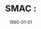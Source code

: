 ---
# Documentation: https://wowchemy.com/docs/managing-content/

title: 'SMAC :'
subtitle: ''
summary: ''
authors:
- kazienko
- Jaromir Sieńko
- Bogdan Trawiński
tags: []
categories: []
date: '1995-01-01'
lastmod: 2022-10-07T05:47:15Z
featured: false
draft: false

# Featured image
# To use, add an image named `featured.jpg/png` to your page's folder.
# Focal points: Smart, Center, TopLeft, Top, TopRight, Left, Right, BottomLeft, Bottom, BottomRight.
image:
  caption: ''
  focal_point: ''
  preview_only: false

# Projects (optional).
#   Associate this post with one or more of your projects.
#   Simply enter your project's folder or file name without extension.
#   E.g. `projects = ["internal-project"]` references `content/project/deep-learning/index.md`.
#   Otherwise, set `projects = []`.
projects: []
publishDate: '2022-10-07T05:47:14.826832Z'
publication_types:
- '4'
abstract: ''
publication: ''
---